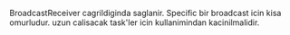 BroadcastReceiver cagrildiginda saglanir.
Specific bir broadcast icin kisa omurludur. uzun calisacak task'ler icin kullanimindan kacinilmalidir.
